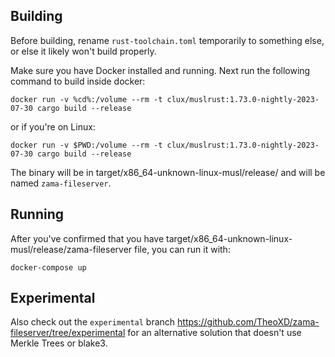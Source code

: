 ## Building

Before building, rename `rust-toolchain.toml` temporarily to something else, or else it likely won't build properly.

Make sure you have Docker installed and running. Next run the following command to build inside docker:
```console
docker run -v %cd%:/volume --rm -t clux/muslrust:1.73.0-nightly-2023-07-30 cargo build --release
```

or if you're on Linux:
```console
docker run -v $PWD:/volume --rm -t clux/muslrust:1.73.0-nightly-2023-07-30 cargo build --release
```
The binary will be in target/x86_64-unknown-linux-musl/release/ and will be named `zama-fileserver`.

## Running
After you've confirmed that you have target/x86_64-unknown-linux-musl/release/zama-fileserver file, you can run it with:

```console
docker-compose up
```

## Experimental
Also check out the `experimental` branch https://github.com/TheoXD/zama-fileserver/tree/experimental for an alternative solution that doesn't use Merkle Trees or blake3.
